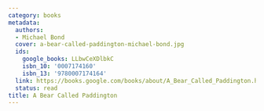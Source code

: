 ```yaml
---
category: books
metadata:
  authors:
  - Michael Bond
  cover: a-bear-called-paddington-michael-bond.jpg
  ids:
    google_books: LLbwCeXDlbkC
    isbn_10: '0007174160'
    isbn_13: '9780007174164'
  link: https://books.google.com/books/about/A_Bear_Called_Paddington.html?hl=&id=LLbwCeXDlbkC
  status: read
title: A Bear Called Paddington
---
```

